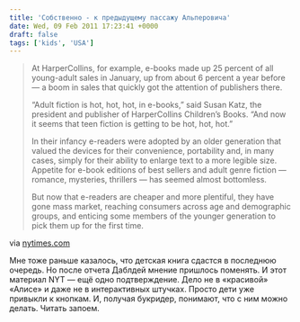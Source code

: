 ```yaml
---
title: 'Собственно - к предыдущему пассажу Альперовича'
date: Wed, 09 Feb 2011 17:23:41 +0000
draft: false
tags: ['kids', 'USA']
---
```


> At HarperCollins, for example, e-books made up 25 percent of all young-adult sales in January, up from about 6 percent a year before — a boom in sales that quickly got the attention of publishers there.
> 
> “Adult fiction is hot, hot, hot, in e-books,” said Susan Katz, the president and publisher of HarperCollins Children’s Books. “And now it seems that teen fiction is getting to be hot, hot, hot.”
> 
> In their infancy e-readers were adopted by an older generation that valued the devices for their convenience, portability and, in many cases, simply for their ability to enlarge text to a more legible size. Appetite for e-book editions of best sellers and adult genre fiction — romance, mysteries, thrillers — has seemed almost bottomless.
> 
> But now that e-readers are cheaper and more plentiful, they have gone mass market, reaching consumers across age and demographic groups, and enticing some members of the younger generation to pick them up for the first time.

via [nytimes.com](http://www.nytimes.com/2011/02/05/books/05ebooks.html?_r=2)

Мне тоже раньше казалось, что детская книга сдастся в последнюю очередь. Но после отчета Даблдей мнение пришлось поменять. И этот материал NYT — ещё одно подтверждение. Дело не в «красивой» «Алисе» и даже не в интерактивных штучках. Просто дети уже привыкли к кнопкам. И, получая букридер, понимают, что с ним можно делать. Читать запоем.